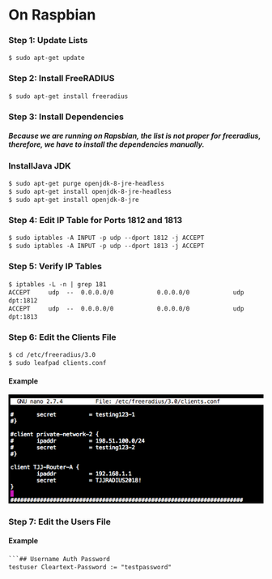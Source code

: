 # **On  Raspbian**

### Step 1: Update Lists 
```
$ sudo apt-get update
```

### Step 2: Install FreeRADIUS
```
$ sudo apt-get install freeradius
```
### Step 3: Install Dependencies
##### Because we are running on Rapsbian, the list is not proper for freeradius, therefore, we have to install the dependencies manually.
### **InstallJava JDK**
```
$ sudo apt-get purge openjdk-8-jre-headless
$ sudo apt-get install openjdk-8-jre-headless
$ sudo apt-get install openjdk-8-jre
```

### Step 4: Edit IP Table for Ports 1812 and 1813
```
$ sudo iptables -A INPUT -p udp --dport 1812 -j ACCEPT
$ sudo iptables -A INPUT -p udp --dport 1813 -j ACCEPT
```

### Step 5: Verify IP Tables
```
$ iptables -L -n | grep 181
ACCEPT     udp  --  0.0.0.0/0            0.0.0.0/0            udp dpt:1812
ACCEPT     udp  --  0.0.0.0/0            0.0.0.0/0            udp dpt:1813
```

### Step 6: Edit the Clients File
```
$ cd /etc/freeradius/3.0
$ sudo leafpad clients.conf
```
#### Example
![](./Screenshots/CCF01.png)
### Step 7: Edit the Users File
#### Example
```
```## Username Auth Password
testuser Cleartext-Password := "testpassword"
```
